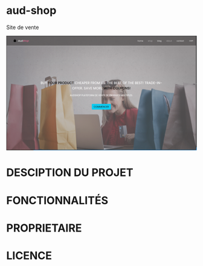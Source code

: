 # aud-shop
Site de vente

![alt text](https://github.com/AudreyKaptue123/aud-shop/blob/audrey/banner-audshop.png?raw=true)

# DESCIPTION DU PROJET


# FONCTIONNALITÉS


# PROPRIETAIRE


# LICENCE

